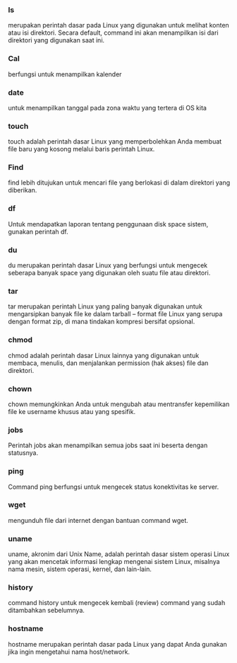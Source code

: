 ### Is
merupakan perintah dasar pada Linux yang digunakan untuk melihat konten atau isi direktori. Secara default, command ini akan menampilkan isi dari direktori yang digunakan saat ini.
### Cal
berfungsi untuk menampilkan kalender
### date
untuk menampilkan tanggal pada zona waktu yang tertera di OS kita
### touch
touch adalah perintah dasar Linux yang memperbolehkan Anda membuat file baru yang kosong melalui baris perintah Linux.
### Find
find lebih ditujukan untuk mencari file yang berlokasi di dalam direktori yang diberikan.
### df
Untuk mendapatkan laporan tentang penggunaan disk space sistem, gunakan perintah df.
### du
du merupakan perintah dasar Linux yang berfungsi untuk mengecek seberapa banyak space yang digunakan oleh suatu file atau direktori. 
### tar
tar merupakan perintah Linux yang paling banyak digunakan untuk mengarsipkan banyak file ke dalam tarball – format file Linux yang serupa dengan format zip, di mana tindakan kompresi bersifat opsional.
### chmod
chmod adalah perintah dasar Linux lainnya yang digunakan untuk membaca, menulis, dan menjalankan permission (hak akses) file dan direktori. 
### chown 
chown memungkinkan Anda untuk mengubah atau mentransfer kepemilikan file ke username khusus atau yang spesifik. 
### jobs 
Perintah jobs akan menampilkan semua jobs saat ini beserta dengan statusnya. 
### ping 
Command ping berfungsi untuk mengecek status konektivitas ke server. 
### wget 
mengunduh file dari internet dengan bantuan command wget. 
### uname 
uname, akronim dari Unix Name, adalah perintah dasar sistem operasi Linux yang akan mencetak informasi lengkap mengenai sistem Linux, misalnya nama mesin, sistem operasi, kernel, dan lain-lain.
### history 
command history untuk mengecek kembali (review) command yang sudah ditambahkan sebelumnya.
### hostname
hostname merupakan perintah dasar pada Linux yang dapat Anda gunakan jika ingin mengetahui nama host/network.
